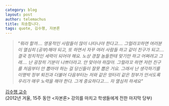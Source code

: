 ```yaml
--- 
category: blog
layout: post
author: telemachus
title: 죄송합니다.
tags: quote, 김수행, 자본론 
--- 
```


> *"뭐라 할까.... 영웅적인 사람들이 많이 나타나야 한다고.... 그럴라꼬하면 여러분이 열심히 (공부)해야 되고, 또 하면서 자꾸 여러 사람들 하고 같이 친구가 되고….  
> 결국 정치적인 세력이 되어야 해요. 노상 경찰 놈들한테 맞기만 하고 어쩌려고 그래…. 난 굉장히 기분이 나쁘더라고. 안 맞아야 하잖아. 그럴라꼬 하면 저런 친구를 처음부터 안 뽑아야 하는 걸 당신들이 잘못 뽑은 거요. 그래서 난 생각하기를 이명박 정부 퇴진과 더불어 다음부터는 저와 같은 엉터리 같은 정부가 안서도록 우리가 매우 노력을 해야 한다. 그게 중요하다고…. 자 열심히 하세요"*

 [김수행 교수](https://ko.m.wikipedia.org/wiki/%EA%B9%80%EC%88%98%ED%96%89)  
(2012년 겨울, 15주 동안 <자본론> 강의를 마치고 학생들에게 전한 마지막 당부)

